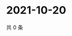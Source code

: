 # 2021-10-20

共 0 条

<!-- BEGIN WEIBO -->
<!-- 最后更新时间 Wed Oct 20 2021 22:00:46 GMT+0800 (China Standard Time) -->

<!-- END WEIBO -->
